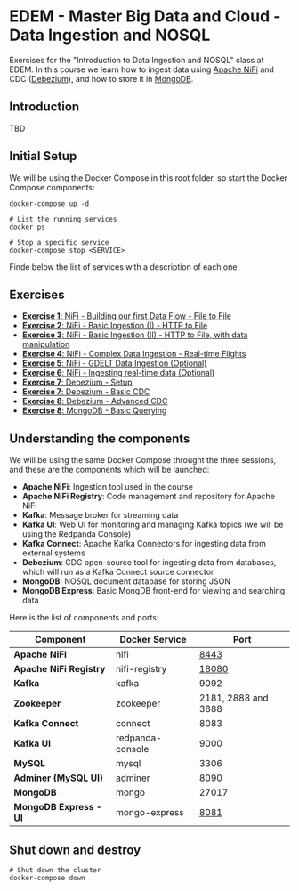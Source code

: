 # EDEM - Master Big Data and Cloud - Data Ingestion and NOSQL

Exercises for the "Introduction to Data Ingestion and NOSQL" class at EDEM.
In this course we learn how to ingest data using [Apache NiFi](https://nifi.apache.org/) and CDC ([Debezium](https://debezium.io/)), and how to store it in [MongoDB](https://www.mongodb.com/).

## Introduction

TBD

## Initial Setup

We will be using the Docker Compose in this root folder, so start the Docker Compose components:

```shell
docker-compose up -d
```

```shell
# List the running services
docker ps

# Stop a specific service
docker-compose stop <SERVICE>
```

Finde below the list of services with a description of each one.

## Exercises

* [**Exercise 1**: NiFi - Building our first Data Flow - File to File](Exercises/Exercise1)
* [**Exercise 2**: NiFi - Basic Ingestion (I) - HTTP to File](Exercises/Exercise2)
* [**Exercise 3**: NiFi - Basic Ingestion (II) - HTTP to File, with data manipulation](Exercises/Exercise3)
* [**Exercise 4**: NiFi - Complex Data Ingestion - Real-time Flights](Exercises/Exercise4)
* [**Exercise 5**: NiFi - GDELT Data Ingestion (Optional)](Exercises/Exercise5)
* [**Exercise 6**: NiFi - Ingesting real-time data (Optional)](Exercises/Exercise6)
* [**Exercise 7**: Debezium - Setup](Exercises/Exercise7)
* [**Exercise 7**: Debezium - Basic CDC](Exercises/Exercise8)
* [**Exercise 8**: Debezium - Advanced CDC](Exercises/Exercise9)
* [**Exercise 8**: MongoDB - Basic Querying](Exercises/Exercise10)


## Understanding the components

We will be using the same Docker Compose throught the three sessions, and these are the components which will be launched:

* **Apache NiFi**: Ingestion tool used in the course
* **Apache NiFi Registry**: Code management and repository for Apache NiFi
* **Kafka**: Message broker for streaming data
* **Kafka UI**: Web UI for monitoring and managing Kafka topics (we will be using the Redpanda Console)
* **Kafka Connect**: Apache Kafka Connectors for ingesting data from external systems
* **Debezium**: CDC open-source tool for ingesting data from databases, which will run as a Kafka Connect source connector
* **MongoDB**: NOSQL document database for storing JSON
* **MongoDB Express**: Basic MongDB front-end for viewing and searching data

Here is the list of components and ports:

| Component  | Docker Service | Port |
| ------------- | ------------- | ------------- |
| **Apache NiFi**  | nifi  |  [8443](https://localhost:8443/nifi) |
| **Apache NiFi Registry**   | nifi-registry  | [18080](http://localhost:18080/nifi-registry)  |
| **Kafka** | kafka | 9092  | N/A  |
| **Zookeeper** | zookeeper | 2181, 2888 and 3888  | N/A  |
| **Kafka Connect** | connect | 8083  | N/A  |
| **Kafka UI** | redpanda-console | 9000 | http://localhost:9000/ |
| **MySQL** | mysql | 3306  | **Server**: mysql<br/>**Credentials**: mysqluser/mysqlpw  |
| **Adminer (MySQL UI)** | adminer | 8090  | http://localhost:8090/  |
| **MongoDB**   | mongo  | 27017  |
| **MongoDB Express - UI**   | mongo-express  | [8081](http://localhost:8081/)  |

## Shut down and destroy

```
# Shut down the cluster
docker-compose down
```